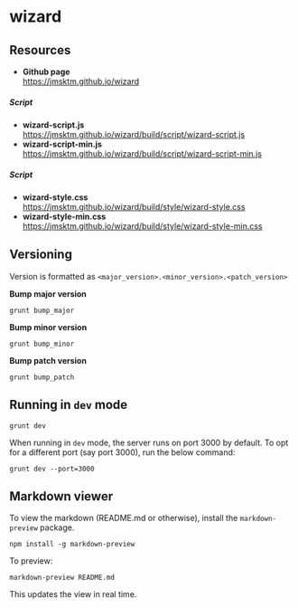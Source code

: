 # wizard

Resources
---------
* **Github page**  
  <https://jmsktm.github.io/wizard>  
  
##### Script
* **wizard-script.js**  
  <https://jmsktm.github.io/wizard/build/script/wizard-script.js>
* **wizard-script-min.js**  
  <https://jmsktm.github.io/wizard/build/script/wizard-script-min.js>

##### Script
* **wizard-style.css**  
  <https://jmsktm.github.io/wizard/build/style/wizard-style.css>
* **wizard-style-min.css**  
  <https://jmsktm.github.io/wizard/build/style/wizard-style-min.css>

Versioning
----------
Version is formatted as `<major_version>.<minor_version>.<patch_version>`  

**Bump major version**  
```
grunt bump_major
```

**Bump minor version**  
```
grunt bump_minor
```

**Bump patch version**  
```
grunt bump_patch
```

Running in `dev` mode
---------------------
```
grunt dev
```
When running in `dev` mode, the server runs on port 3000 by default. To opt for a different port (say port 3000), run the below command:

```
grunt dev --port=3000
```

Markdown viewer
---------------
To view the markdown (README.md or otherwise), install the `markdown-preview` package.
```
npm install -g markdown-preview
```
To preview:
```
markdown-preview README.md
```
This updates the view in real time.
